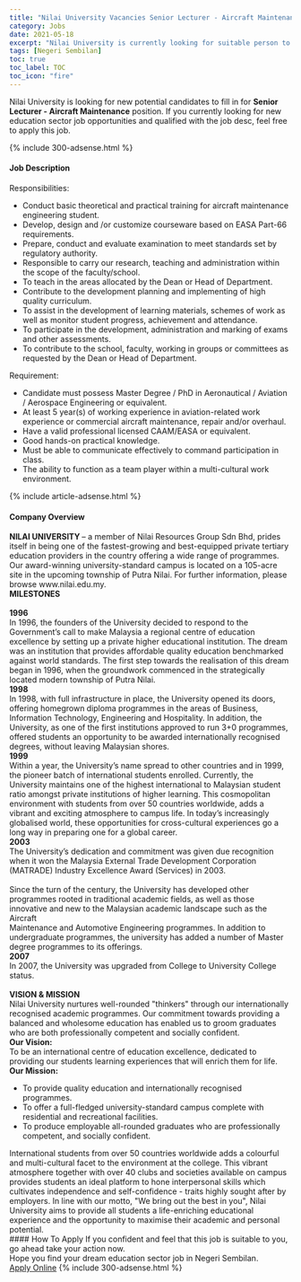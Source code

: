 ```yaml
---
title: "Nilai University Vacancies Senior Lecturer - Aircraft Maintenance" 
category: Jobs 
date: 2021-05-18 
excerpt: "Nilai University is currently looking for suitable person to fill in the Senior Lecturer - Aircraft Maintenance which positioned at Negeri Sembilan" 
tags: [Negeri Sembilan] 
toc: true 
toc_label: TOC 
toc_icon: "fire" 
--- 
```


<p>Nilai University is looking for new potential candidates to fill in for <b>Senior Lecturer - Aircraft Maintenance</b> position. If you currently looking for new education sector job opportunities and qualified with the job desc, feel free to apply this job.
</p>{% include 300-adsense.html %} 
<div><div><h4>Job Description</h4></div><div><div><span><div><p>Responsibilities:</p><ul><li>Conduct basic theoretical and practical training for aircraft maintenance engineering student.</li><li>Develop, design and /or customize courseware based on EASA Part-66 requirements.</li><li>Prepare, conduct and evaluate examination to meet standards set by regulatory authority.</li><li>Responsible to carry our research, teaching and administration within the scope of the faculty/school.</li><li>To teach in the areas allocated by the Dean or Head of Department.</li><li>Contribute to the development planning and implementing of high quality curriculum.</li><li>To assist in the development of learning materials, schemes of work as well as monitor student progress, achievement and attendance.</li><li>To participate in the development, administration and marking of exams and other assessments.</li><li>To contribute to the school, faculty, working in groups or committees as requested by the Dean or Head of Department.</li></ul><p>Requirement:</p><ul><li>Candidate must possess Master Degree / PhD in Aeronautical / Aviation / Aerospace Engineering or equivalent.</li><li>At least 5 year(s) of working experience in aviation-related work experience or commercial aircraft maintenance, repair and/or overhaul.</li><li>Have a valid professional licensed CAAM/EASA or equivalent.</li><li>Good hands-on practical knowledge.</li><li>Must be able to communicate effectively to command participation in class.</li><li>The ability to function as a team player within&#160;a multi-cultural work environment.</li></ul></div></span></div></div></div> 
{% include article-adsense.html %} 
<div><div><h4>Company Overview</h4></div><div><div><span><div><div>
<div>
<div>
<strong>NILAI UNIVERSITY </strong>&#8211; a member of Nilai Resources Group Sdn Bhd, prides itself in being one of the fastest-growing and best-equipped private tertiary education providers in the country offering a wide range of programmes. Our award-winning university-standard campus is located on a 105-acre site in the upcoming township of Putra Nilai. For further information, please browse www.nilai.edu.my.</div>
<div>
<strong>MILESTONES</strong></div>
<div>
<br>
<strong>1996</strong><br>
			In 1996, the founders of the University decided to respond to the Government&#8217;s call to make Malaysia a regional centre of education excellence by setting up a private higher educational institution. The dream was an institution that provides affordable quality education benchmarked against world standards. The first step towards the realisation of this dream began in 1996, when the groundwork commenced in the strategically located modern township of Putra Nilai.</div>
<div>
<strong>1998</strong><br>
			In 1998, with full infrastructure in place, the University opened its doors, offering homegrown diploma programmes in the areas of Business, Information Technology, Engineering and Hospitality. In addition, the University, as one of the first institutions approved to run 3+0 programmes, offered students an opportunity to be awarded internationally recognised degrees, without leaving Malaysian shores.</div>
<div>
<strong>1999</strong><br>
			Within a year, the University&#8217;s name spread to other countries and in 1999, the pioneer batch of international students enrolled. Currently, the University maintains one of the highest international to Malaysian student ratio amongst private institutions of higher learning. This cosmopolitan environment with students from over 50 countries worldwide, adds a vibrant and exciting atmosphere to campus life. In today&#8217;s increasingly globalised world, these opportunities for cross-cultural experiences go a long way in preparing one for a global career.</div>
<div>
<strong>2003</strong><br>
			The University&#8217;s dedication and commitment was given due recognition when it won the Malaysia External Trade Development Corporation (MATRADE) Industry Excellence Award (Services) in 2003.</div>
<div>
<br>
			Since the turn of the century, the University has developed other programmes rooted in traditional academic fields, as well as those innovative and new to the Malaysian academic landscape such as the Aircraft<br>
			Maintenance and Automotive Engineering programmes. In addition to undergraduate programmes, the university has added a number of Master degree programmes to its offerings.</div>
<div>
<strong>2007</strong><br>
			In 2007, the University was upgraded from College to University College status.</div>
<br>
<div>
<strong>VISION &amp; MISSION</strong></div>
<div>
			Nilai University nurtures well-rounded "thinkers" through our internationally recognised academic programmes. Our commitment towards providing a balanced and wholesome education has enabled us to groom graduates who are both professionally competent and socially confident.</div>
<div>
<strong>Our Vision:</strong><br>
			To be an international centre of education excellence, dedicated to providing our students learning experiences that will enrich them for life.</div>
<div>
<strong>Our Mission:</strong></div>
<ul>
<li>
				To provide quality education and internationally recognised programmes.</li>
<li>
				To offer a full-fledged university-standard campus complete with residential and recreational facilities.</li>
<li>
				To produce employable all-rounded graduates who are professionally competent, and socially confident.</li>
</ul>
<div>
			International students from over 50 countries worldwide adds a colourful and multi-cultural facet to the environment at the college. This vibrant atmosphere together with over 40 clubs and societies available on campus provides students an ideal platform to hone interpersonal skills which cultivates independence and self-confidence - traits highly sought after by employers. In line with our motto, "We bring out the best in you", Nilai University aims to provide all students a life-enriching educational experience and the opportunity to maximise their academic and personal potential.</div>
</div>
</div></div></span></div></div></div> 
#### How To Apply 
If you confident and feel that this job is suitable to you, go ahead take your action now. <br/> 
Hope you find your dream education sector job in Negeri Sembilan. <br/> 
<a href="https://www.jobstreet.com.my/en/job/senior-lecturer-aircraft-maintenance-4569345?jobId=jobstreet-my-job-4569345" class="btn btn--info" target="_blank" rel="nofollow noopenner">Apply Online</a> 
{% include 300-adsense.html %} 